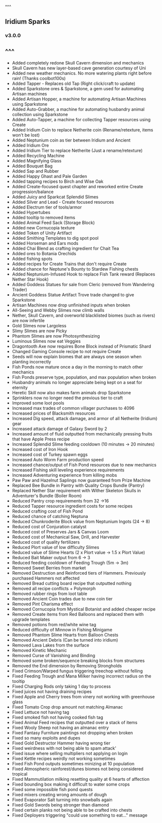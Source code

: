 ^^^
## Iridium Sparks
### v3.0.0
^^^
--- 
- Added completely redone Skull Cavern dimension and mechanics
- Skull Cavern has new layer-based cave generation courtesy of Uni
- Added new weather mechanics. No more watering plants right before rain! (Thanks coolbot100s)
- Added Tapper - Replaces old Tap (Right click/craft to update)
- Added Sparkstone ores & Sparkstone, a gem used for automating Artisan machines
- Added Artisan Hopper, a machine for automating Artisan Machines using Sparkstone
- Added Auto-Grabber, a machine for automating husbandry animal collection using Sparkstone
- Added Auto-Tapper, a machine for collecting Tapper resources using Create
- Added Iridium Coin to replace Netherite coin (Rename/retexture, items won't be lost)
- Added Neptunium coin as tier between Iridium and Ancient 
- Added Iridium Ore
- Added Iridium Tier to replace Netherite (Just a rename/retexture)
- Added Recycling Machine
- Added Magnifying Glass
- Added Bouquet Bag
- Added Sap and Rubber
- Added Happy Ghast and Pale Garden
- Added tapping recipes to Birch and Wise Oak
- Added Create-focused quest chapter and reworked entire Create progression/balance
- Added Juicy and Sparkcat Splendid Slimes
- Added Silver and Lead - Create focused resources
- Added Electrum tier of tools/armor 
- Added Hypertubes
- Added tooltip to removed items
- Added Animal Feed Sack (Storage Block)
- Added new Cornucopia texture
- Added Token of Unity Artifact
- Added Smithing Templates to dig spot pool
- Added Horseman and Ears mods
- Added Chai Blend as crafting ingredient for Chait Tea
- Added ores to Botania Orechids
- Added fishing spots
- Added recipes for Create Trains that don't require Create
- Added chance for Neptune's Bounty to Stardew Fishing chests
- Added Neptunium-Infused Hook to replace Fish Tank reward (Replaces Nether Star Hook)
- Added Goddess Statues for sale from Cleric (removed from Wandering Trader)
- Ancient Goddess Statue Artifact Trove trade changed to give Sparkstone
- Artisan Machines now drop unfinished inputs when broken
- All-Seeing and Webby Slimes now climb walls
- Nether, Skull Cavern, and overworld blacklisted biomes (such as rivers) are now infertile
- Gold Slimes now Largoless
- Slimy Slimes are now Picky
- Phantom Slimes are now Photosynthesizing 
- Luminous Slimes now eat Veggies
- Dragontooth Axe now requires Bone Block instead of Prismatic Shard
- Changed Gaming Console recipe to not require Create
- Seeds will now explain biomes that are always one season when planting incorrectly
- Fish Ponds now mature once a day in the morning to match other mechanics
- Fish Ponds preserve type, population, and max population when broken
- Husbandry animals no longer appreciate being kept on a seat for eternity
- Heretic Skill now also makes farm animals drop Sparkstone
- Sprinklers now no longer need the previous tier to craft
- Improved some loot pools
- Increased max trades of common villager purchases to 4096
- Increased prices of Blacksmith resources
- Increased Dig speed, attack damage, and armor of all Netherite (Iridium) gear
- Increased attack damage of Galaxy Sword by 2
- Increased amount of fluid outputted from mechanically pressing fruits that have Apple Press recipe
- Increased Splendid Slime feeding cooldown (10 minutes -> 20 minutes)
- Increased cost of Iron Hook
- Increased cost of Turkey spawn eggs
- Increased Auto Worm Farm production speed
- Increased chance/output of Fish Pond resources due to new mechanics
- Increased Fishing skill leveling experience requirements
- Increased Adventuring experience from killing mobs
- Paw Paw and Hazelnut Saplings now guaranteed from Prize Machine
- Replaced Bee Bundle in Pantry with Quality Crops Bundle (Pantry)
- Replaced Nether Star requirement with Wither Skeleton Skulls in Adventurer's Bundle (Boiler Room)
- Reduced Pantry crop requirements from 32 ->16
- Reduced Tapper resource ingredient costs for some recipes
- Reduced crafting cost of Fish Pond
- Reduced chance of catching Neptuna
- Reduced Chunkroderite Block value from Neptunium Ingots (24 -> 8)
- Reduced cost of Conjuration catalyst
- Reduced cost of Preserves Jars & Canvas Loom
- Reduced cost of Mechanical Saw, Drill, and Harvester
- Reduced cost of quality fertilizers
- Reduced Plort value of low difficulty Slimes
- Reduced value of Slime Hearts (2 x Plort value -> 1.5 x Plort Value)
- Reduced Bait Maker output from 6 -> 3
- Reduced feeding cooldown of Feeding Trough (5m -> 3m)
- Removed Sweet Berries from market
- Removed Destruction and Reinforced tiers of Hammers. Previously purchased Hammers not affected
- Removed Bread cutting board recipe that outputted nothing
- Removed all recipe conflicts + Polymorph
- Removed rubber rings from loot table
- Removed Ancient Coin trades due to new coin tier
- Removed Pint Charisma effect
- Removed Cornucopia from Mystical Botanist and added cheaper recipe
- Removed Create items from Red Balloons and replaced them with upgrade templates
- Removed potions from red/white wine tag
- Reduced difficulty of Minnow in Fishing Minigame
- Removed Phantom Slime Hearts from Balloon Chests
- Removed Ancient Debris (Can be turned into iridium)
- Removed Lava Lakes from the surface
- Removed Kinetic Mechanic
- Removed Curse of Vanishing and Binding
- Removed some broken/sequence breaking blocks from structures 
- Removed the End dimension by Removing Strongholds
- Fixed Crimson/Warped fungus triggering treechop without felling
- Fixed Feeding Trough and Mana Milker having incorrect radius on the tooltip
- Fixed Charging Rods only taking 1 day to process
- Fixed juices not having draining recipes
- Fixed Apple and Cherry trees from vinery not working with greenhouse glass
- Fixed Tomato Crop drop amount not matching Almanac
- Fixed Lettuce not having tag
- Fixed smoked fish not having cooked fish tag
- Fixed Animal Feed recipes that outputted over a stack of items
- Fixed Wooly Sheep not having an almanac entry
- Fixed Fantasy Furniture paintings not dropping when broken
- Fixed so many exploits and dupes
- Fixed Gold Destructor Hammer having wrong tier
- Fixed weirdness with not being able to spam attack'
- Fixed issue where selling multipliers not applying on login
- Fixed Kettle recipes weirdly not working sometimes
- Fixed Fish Pond outputs sometimes minizing at 10 population
- Fixed Atmospheric rainforest/dunes biomes not being considered tropical
- Fixed Mammutilation milking resetting quality at 6 hearts of affection
- Fixed bounding box making it difficult to water some crops
- Fixed some impossible fish pond quests
- Fixed mixers creating wrong amounts of dough
- Fixed Evaporator Salt turning into snowballs again
- Fixed Gold Swords being stronger than diamond
- Fixed certain planks not being able to be crafted into chests
- Fixed Deployers triggering "could use something to eat..." message